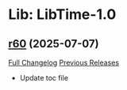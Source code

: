 # Lib: LibTime-1.0

## [r60](https://github.com/HizurosWoWAddOns/LibTime-1.0/tree/r60) (2025-07-07)
[Full Changelog](https://github.com/HizurosWoWAddOns/LibTime-1.0/commits/r60) [Previous Releases](https://github.com/HizurosWoWAddOns/LibTime-1.0/releases)

- Update toc file  
